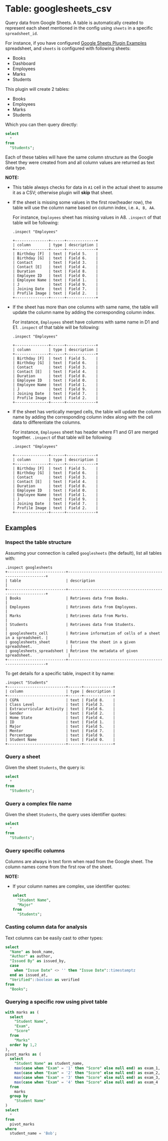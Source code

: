 # Table: googlesheets_csv

Query data from Google Sheets. A table is automatically created to represent each
sheet mentioned in the config using `sheets` in a specific `spreadsheet_id`.

For instance, if you have configured [Google Sheets Plugin Examples](https://docs.google.com/spreadsheets/d/11iXfj-RHpFsil7_hNK-oQjCqmBLlDfCvju2AOF-ieb4/edit#gid=0) spreadsheet, and `sheets` is configured with following sheets:

- Books
- Dashboard
- Employees
- Marks
- Students

This plugin will create 2 tables:

- Books
- Employees
- Marks
- Students

Which you can then query directly:

```sql
select
  *
from
  "Students";
```

Each of these tables will have the same column structure as the Google Sheet they were
created from and all column values are returned as text data type.

**NOTE:**

- This table always checks for data in `A1` cell in the actual sheet to assume it as a CSV; otherwise plugin will **skip** that sheet.

- If the sheet is missing some values in the first row(header row), the table will use the column name based on column index, i.e. `A, B, AA`.

  For instance, `Employees` sheet has missing values in A8. `.inspect` of that table will be following:

  ```shell
  .inspect "Employees"

  +---------------+------+-------------+
  | column        | type | description |
  +---------------+------+-------------+
  | Birthday [F]  | text | Field 5.    |
  | Birthday [G]  | text | Field 6.    |
  | Contact       | text | Field 3.    |
  | Contact [E]   | text | Field 4.    |
  | Duration      | text | Field 8.    |
  | Employee ID   | text | Field 0.    |
  | Employee Name | text | Field 1.    |
  | J             | text | Field 9.    |
  | Joining Date  | text | Field 7.    |
  | Profile Image | text | Field 2.    |
  +---------------+------+-------------+
  ```

- If the sheet has more than one columns with same name, the table will update the column name by adding the corresponding column index.

  For instance, `Employees` sheet have columns with same name in D1 and E1. `.inspect` of that table will be following:

  ```shell
  .inspect "Employees"

  +---------------+------+-------------+
  | column        | type | description |
  +---------------+------+-------------+
  | Birthday [F]  | text | Field 5.    |
  | Birthday [G]  | text | Field 6.    |
  | Contact       | text | Field 3.    |
  | Contact [E]   | text | Field 4.    |
  | Duration      | text | Field 8.    |
  | Employee ID   | text | Field 0.    |
  | Employee Name | text | Field 1.    |
  | J             | text | Field 9.    |
  | Joining Date  | text | Field 7.    |
  | Profile Image | text | Field 2.    |
  +---------------+------+-------------+
  ```

- If the sheet has vertically merged cells, the table will update the column name by adding the corresponding column index along with the cell data to differentiate the columns.

  For instance, `Employees` sheet has header where F1 and G1 are merged together. `.inspect` of that table will be following:

  ```shell
  .inspect "Employees"

  +---------------+------+-------------+
  | column        | type | description |
  +---------------+------+-------------+
  | Birthday [F]  | text | Field 5.    |
  | Birthday [G]  | text | Field 6.    |
  | Contact       | text | Field 3.    |
  | Contact [E]   | text | Field 4.    |
  | Duration      | text | Field 8.    |
  | Employee ID   | text | Field 0.    |
  | Employee Name | text | Field 1.    |
  | J             | text | Field 9.    |
  | Joining Date  | text | Field 7.    |
  | Profile Image | text | Field 2.    |
  +---------------+------+-------------+
  ```

## Examples

### Inspect the table structure

Assuming your connection is called `googlesheets` (the default), list all tables with:

```shell
.inspect googlesheets
+--------------------------+------------------------------------------------------------+
| table                    | description                                                |
+--------------------------+------------------------------------------------------------+
| Books                    | Retrieves data from Books.                                 |
| Employees                | Retrieves data from Employees.                             |
| Marks                    | Retrieves data from Marks.                                 |
| Students                 | Retrieves data from Students.                              |
| googlesheets_cell        | Retrieve information of cells of a sheet in a spreadsheet. |
| googlesheets_sheet       | Retrieve the sheet in a given spreadsheet.                 |
| googlesheets_spreadsheet | Retrieve the metadata of given spreadsheet.                |
+--------------------------+------------------------------------------------------------+
```

To get details for a specific table, inspect it by name:

```shell
.inspect "Students"
+--------------------------+------+-------------+
| column                   | type | description |
+--------------------------+------+-------------+
| CGPA                     | text | Field 8.    |
| Class Level              | text | Field 3.    |
| Extracurricular Activity | text | Field 6.    |
| Gender                   | text | Field 2.    |
| Home State               | text | Field 4.    |
| ID                       | text | Field 1.    |
| Major                    | text | Field 5.    |
| Mentor                   | text | Field 7.    |
| Percentage               | text | Field 9.    |
| Student Name             | text | Field 0.    |
+--------------------------+------+-------------+
```

### Query a sheet

Given the sheet `Students`, the query is:

```sql
select
  *
from
  "Students";
```

### Query a complex file name

Given the sheet `Students`, the query uses identifier quotes:

```sql
select
  *
from
  "Students";
```

### Query specific columns

Columns are always in text form when read from the Google sheet. The column names come from the first row of the sheet.

**NOTE:**

- If your column names are complex, use identifier quotes:

  ```sql
  select
    "Student Name",
    "Major"
  from
    "Students";
  ```

### Casting column data for analysis

Text columns can be easily cast to other types:

```sql
select
  "Name" as book_name,
  "Author" as author,
  "Issued By" as issued_by,
  case
    when "Issue Date" <> '' then "Issue Date"::timestamptz
  end as issued_at,
  "Verified"::boolean as verified
from
  "Books";
```

### Querying a specific row using pivot table

```sql
with marks as (
  select
    "Student Name",
    "Exam",
    "Score"
  from
    "Marks"
  order by 1,2
),
pivot_marks as (
  select
    "Student Name" as student_name,
    max(case when "Exam" = '1' then "Score" else null end) as exam_1,
    max(case when "Exam" = '2' then "Score" else null end) as exam_2,
    max(case when "Exam" = '3' then "Score" else null end) as exam_3,
    max(case when "Exam" = '4' then "Score" else null end) as exam_4
  from
    marks
  group by
    "Student Name"
)
select
  *
from
  pivot_marks
where
  student_name = 'Bob';
```
